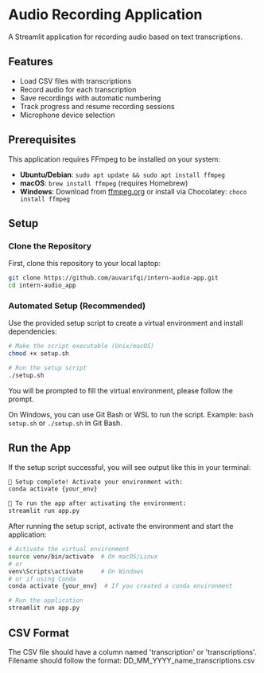 # Audio Recording Application

A Streamlit application for recording audio based on text transcriptions.

## Features
- Load CSV files with transcriptions
- Record audio for each transcription
- Save recordings with automatic numbering
- Track progress and resume recording sessions
- Microphone device selection

## Prerequisites
This application requires FFmpeg to be installed on your system:

- **Ubuntu/Debian**: `sudo apt update && sudo apt install ffmpeg`
- **macOS**: `brew install ffmpeg` (requires Homebrew)
- **Windows**: Download from [ffmpeg.org](https://ffmpeg.org/download.html) or install via Chocolatey: `choco install ffmpeg`

## Setup
### Clone the Repository
First, clone this repository to your local laptop:

```bash
git clone https://github.com/auvarifqi/intern-audio-app.git
cd intern-audio_app
```

### Automated Setup (Recommended)
Use the provided setup script to create a virtual environment and install dependencies:

```bash
# Make the script executable (Unix/macOS)
chmod +x setup.sh

# Run the setup script
./setup.sh
```
You will be prompted to fill the virtual environment, please follow the prompt.

On Windows, you can use Git Bash or WSL to run the script. Example: `bash setup.sh` or `./setup.sh` in Git Bash.


## Run the App
If the setup script successful, you will see output like this in your terminal:
```bash
🎉 Setup complete! Activate your environment with:
conda activate {your_env}

📝 To run the app after activating the environment:
streamlit run app.py
```
After running the setup script, activate the environment and start the application:
```bash
# Activate the virtual environment
source venv/bin/activate  # On macOS/Linux
# or
venv\Scripts\activate     # On Windows
# or if using Conda
conda activate {your_env}  # If you created a conda environment

# Run the application
streamlit run app.py
```


## CSV Format
The CSV file should have a column named 'transcription' or 'transcriptions'.
Filename should follow the format: DD_MM_YYYY_name_transcriptions.csv

